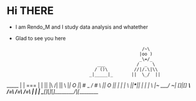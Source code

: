 # Hi THERE
* I am Rendo_M and I study data analysis and whatether
* Glad to see you here



                                                      /~\
                                                     |oo )
                                                     _\=/_
                                     ___            /  _  \
                                    / ()\          //|/.\|\\
                                  _|_____|_       ||  \_/  ||
_____                            | | === | |      || |\ /| ||
     \                           |_|  O  |_|       # \_ _/ #
       \                          ||  O  ||          | | |
         \                        ||__*__||          | | |
           \                     |~ \___/ ~|         []|[]
_____________\                   /=\ /=\ /=\         | | |
               \_________________[_]_[_]_[_]________/_]_[_\________
